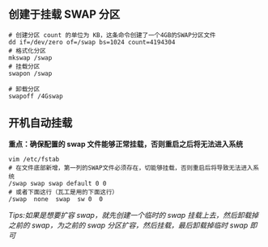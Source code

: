 ## 创建于挂载 SWAP 分区

```shell
# 创建分区 count 的单位为 KB，这条命令创建了一个4GB的SWAP分区文件
dd if=/dev/zero of=/swap bs=1024 count=4194304
# 格式化分区
mkswap /swap
# 挂载分区
swapon /swap

# 卸载分区
swapoff /4Gswap
```

## 开机自动挂载

**重点：确保配置的 swap 文件能够正常挂载，否则重启之后将无法进入系统**

```shell
vim /etc/fstab
# 在文件底部新增，第一列的SWAP文件必须存在，切能够挂载，否则重启后将导致无法进入系统
/swap swap swap default 0 0
# 或者下面这行（瓦工是用的下面这行）
/swap  none  swap  sw 0  0
```

_Tips:如果是想要扩容 swap，就先创建一个临时的 swap 挂载上去，然后卸载掉之前的 swap，为之前的 swap 分区扩容，然后挂载，最后卸载掉临时 swap 即可_
